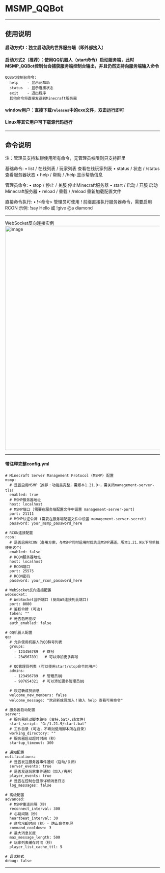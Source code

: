 # MSMP_QQBot

----------------------------------------------------------------------------------------------------------

## 使用说明
#### 启动方式1：独立启动我的世界服务端（即外部接入）
#### 启动方式2（推荐）：使用QQ机器人（start命令）启动服务端，此时MSMP_QQBot控制台会捕获服务端控制台输出，并且仍然支持向服务端输入命令  
    QQBot控制台命令:
      help    - 显示此帮助
      status  - 显示连接状态
      exit    - 退出程序
      其他命令将直接发送到Minecraft服务器  
      
#### window用户：直接下载`releases`中的exe文件，双击运行即可  
#### Linux等其它用户可下载源代码运行  

----------------------------------------------------------------------------------------------------------

## 命令说明

注：管理员支持私聊使用所有命令，无管理员权限则只支持群里

基础命令:
• list / 在线列表 / 玩家列表
  查看在线玩家列表
• status / 状态 / /status
  查看服务器状态
• help / 帮助 / /help
  显示帮助信息

管理员命令:
• stop / 停止 / 关服
  停止Minecraft服务器
• start / 启动 / 开服
  启动Minecraft服务器
• reload / 重载 / /reload
  重新加载配置文件

直接命令执行:
• !<命令>
  管理员可使用 ! 前缀直接执行服务器命令，需要启用RCON
  示例: !say Hello 或 !give @a diamond

----------------------------------------------------------------------------------------------------------

WebSocket反向连接实例
<img width="653" height="728" alt="image" src="https://github.com/user-attachments/assets/5d3627b1-d886-45a6-8450-1bad5a7c5b17" />

----------------------------------------------------------------------------------------------------------

#### 带注释完整config.yml

```
# Minecraft Server Management Protocol (MSMP) 配置
msmp:
  # 是否启用MSMP（推荐：功能最完整，需版本1.21.9+，需关闭management-server-tls）
  enabled: true
  # MSMP服务器地址
  host: localhost
  # MSMP端口 (需要在服务端配置文件中设置 management-server-port)
  port: 21111
  # MSMP认证令牌 (需要在服务端配置文件中设置 management-server-secret)
  password: your_msmp_password_here

# RCON连接配置
rcon:
  # 是否启用RCON（备用方案，与MSMP同时启用时优先走MSMP通道，版本1.21.9以下可单独使用这个）
  enabled: false
  # RCON服务器地址
  host: localhost
  # RCON端口
  port: 25575
  # RCON密码
  password: your_rcon_password_here

# WebSocket反向连接配置
websocket:
  # WebSocket监听端口 (反向WS连接到此端口)
  port: 8080
  # 鉴权令牌 (可选)
  token: ""
  # 是否启用鉴权
  auth_enabled: false

# QQ机器人配置
qq:
  # 允许使用机器人的QQ群号列表
  groups:
    - 123456789  # 群号
    - 234567891   # 可以添加更多群号

  # QQ管理员列表 (可以使用start/stop命令的用户)
  admins:
    - 123456789  # 管理员QQ
    - 987654321  # 可以添加更多管理员QQ

  # 欢迎新成员消息
  welcome_new_members: false
  welcome_message: "欢迎新成员加入！输入 help 查看可用命令"

# 服务器启动配置
server:
  # 服务器启动脚本路径 (支持.bat/.sh文件)
  start_script: "G:/1.21.9/start.bat"
  # 工作目录 (可选，不填则使用脚本所在目录)
  working_directory: ""
  # 服务器启动超时时间（秒）
  startup_timeout: 300

# 通知配置
notifications:
  # 是否发送服务器事件通知（启动/关闭）
  server_events: true
  # 是否发送玩家事件通知（加入/离开）
  player_events: true
  # 是否在控制台显示详细消息日志
  log_messages: false

# 高级配置
advanced:
  # MSMP重连间隔（秒）
  reconnect_interval: 300
  # 心跳间隔（秒）
  heartbeat_interval: 30
  # 命令冷却时间（秒）- 防止命令刷屏
  command_cooldown: 3
  # 最大消息长度
  max_message_length: 500
  # 玩家列表缓存时间（秒）
  player_list_cache_ttl: 5

# 调试模式
debug: false
```

----------------------------------------------------------------------------------------------------------
